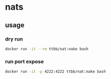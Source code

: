 # nats
## usage
### dry run
```bash
docker run -it --rm ttbb/nat:nake bash
```
### run port expose
```bash
docker run -it -p 4222:4222 ttbb/nat:nake bash
```